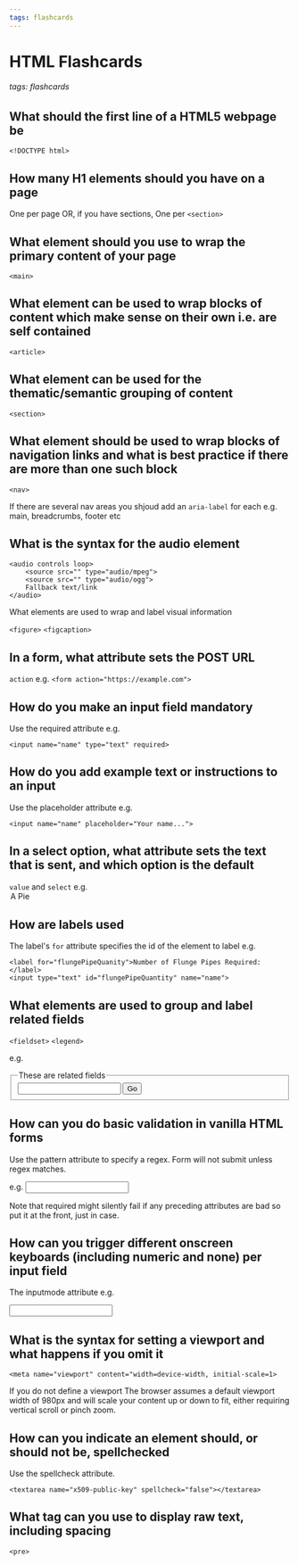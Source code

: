 ```yaml
---
tags: flashcards
---
```


# HTML Flashcards

###### tags: flashcards

## What should the first line of a HTML5 webpage be

```html=
<!DOCTYPE html>
```

## How many H1 elements should you have on a page

One per page OR, if you have sections, One per ```<section>```

## What element should you use to wrap the primary content of your page

```<main>```

## What element can be used to wrap blocks of content which make sense on their own i.e. are self contained

```<article>```

## What element can be used for the thematic/semantic grouping of content

```<section>```

## What element should be used to wrap blocks of navigation links and what is best practice if there are more than one such block

```<nav>```

If there are several nav areas you shjoud add an ```aria-label``` for each e.g. main, breadcrumbs, footer etc

## What is the syntax for the audio element

```
<audio controls loop>
    <source src="" type="audio/mpeg">
    <source src="" type="audio/ogg">    
    Fallback text/link
</audio>
```

What elements are used to wrap and label visual information

```<figure>```
```<figcaption>```

## In a form, what attribute sets the POST URL

`action`  e.g. `<form action="https://example.com">`

## How do you make an input field mandatory

Use the required attribute e.g.

```html=
<input name="name" type="text" required>
```

## How do you add example text or instructions to an input

Use the placeholder attribute e.g.

```html=
<input name="name" placeholder="Your name...">
```

## In a select option, what attribute sets the text that is sent, and which option is the default 

```value``` and ```select``` e.g. <option value="pie" selected>A Pie</option>

## How are labels used

The label's ```for``` attribute specifies the id of the element to label e.g.

```htmlmixed=
<label for="flungePipeQuanity">Number of Flunge Pipes Required:</label>
<input type="text" id="flungePipeQuantity" name="name">
```

## What elements are used to group and label related fields

`<fieldset>`
`<legend>`

e.g.

<fieldset>
    <legend>
        These are related fields
    </legend>
    <input name="pies">
    <button type="submit">Go</button>
</fieldset>

## How can you do basic validation in vanilla HTML forms

Use the pattern attribute to specify a regex. Form will not submit unless regex matches.

e.g. <input name="pies" pattern="0-9+" required>

Note that required might silently fail if any preceding attributes are bad so put it at the front, just in case.

## How can you trigger different onscreen keyboards (including numeric and none) per input field

The inputmode attribute e.g.

<input name="pies" pattern="0-9+" inputmode="numeric">

## What is the syntax for setting a viewport and what happens if you omit it

```htmlmixed=
<meta name="viewport" content="width=device-width, initial-scale=1>
```

If you do not define a viewport The browser assumes a default viewport width of 980px and will scale your content up or down to fit, either requiring vertical scroll or pinch zoom.
       
## How can you indicate an element should, or should not be, spellchecked

Use the spellcheck attribute.

```htmlmixed=
<textarea name="x509-public-key" spellcheck="false"></textarea>
```

## What tag can you use to display raw text, including spacing

```<pre>```